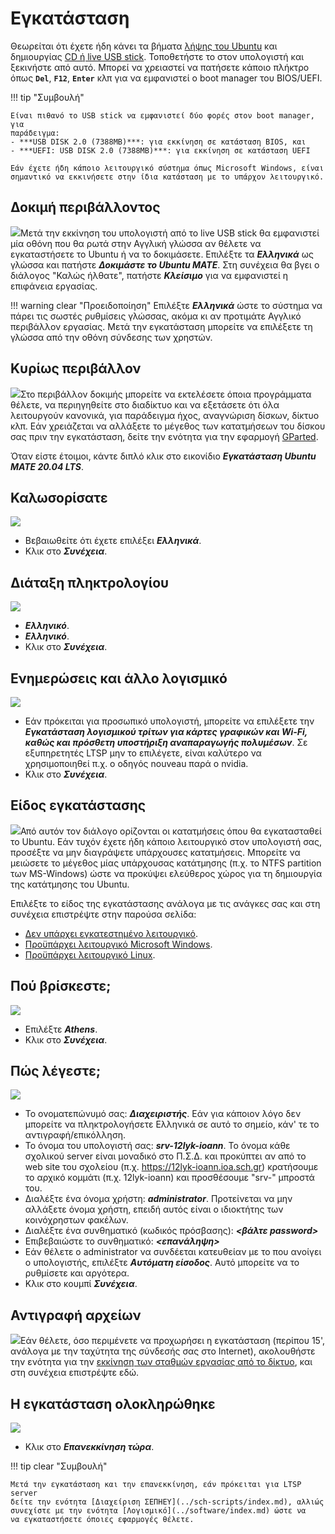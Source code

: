 # Εγκατάσταση

Θεωρείται ότι έχετε ήδη κάνει τα βήματα [λήψης του Ubuntu](download.md) και
δημιουργίας [CD ή live USB stick](../liveusb/index.md). Τοποθετήστε το στον
υπολογιστή και ξεκινήστε από αυτό. Μπορεί να χρειαστεί να πατήσετε κάποιο
πλήκτρο όπως **`Del`**, **`F12`**, **`Enter`** κλπ για να εμφανιστεί ο boot
manager του BIOS/UEFI.

!!! tip "Συμβουλή"

    Είναι πιθανό το USB stick να εμφανιστεί δύο φορές στον boot manager, για
    παράδειγμα:
    - ***USB DISK 2.0 (7388MB)***: για εκκίνηση σε κατάσταση BIOS, και
    - ***UEFI: USB DISK 2.0 (7388MB)***: για εκκίνηση σε κατάσταση UEFI

    Εάν έχετε ήδη κάποιο λειτουργικό σύστημα όπως Microsoft Windows, είναι
    σημαντικό να εκκινήσετε στην ίδια κατάσταση με το υπάρχον λειτουργικό.

## Δοκιμή περιβάλλοντος

[![](install-01-welcome.png)](install-01-welcome.png)Μετά την εκκίνηση του
υπολογιστή από το live USB stick θα εμφανιστεί μία οθόνη που θα ρωτά στην
Αγγλική γλώσσα αν θέλετε να εγκαταστήσετε το Ubuntu ή να το δοκιμάσετε.
Επιλέξτε τα ***Ελληνικά*** ως γλώσσα και πατήστε ***Δοκιμάστε το Ubuntu
MATE***. Στη συνέχεια θα βγει ο διάλογος "Καλώς ήλθατε", πατήστε ***Κλείσιμο***
για να εμφανιστεί η επιφάνεια εργασίας.

!!! warning clear "Προειδοποίηση"
    Επιλέξτε ***Ελληνικά*** ώστε το σύστημα να πάρει τις σωστές ρυθμίσεις
    γλώσσας, ακόμα κι αν προτιμάτε Αγγλικό περιβάλλον εργασίας. Μετά την
    εγκατάσταση μπορείτε να επιλέξετε τη γλώσσα από την οθόνη σύνδεσης των
    χρηστών.

## Κυρίως περιβάλλον

[![](install-02-desktop.png)](install-02-desktop.png)Στο περιβάλλον δοκιμής
μπορείτε να εκτελέσετε όποια προγράμματα θέλετε, να περιηγηθείτε στο διαδίκτυο
και να εξετάσετε ότι όλα λειτουργούν κανονικά, για παράδειγμα ήχος, αναγνώριση
δίσκων, δίκτυο κλπ. Εάν χρειάζεται να αλλάξετε το μέγεθος των κατατμήσεων του
δίσκου σας πριν την εγκατάσταση, δείτε την ενότητα για την εφαρμογή
[GParted](../gparted/index.md).

Όταν είστε έτοιμοι, κάντε διπλό κλικ στο εικονίδιο ***Εγκατάσταση Ubuntu MATE
20.04 LTS***.

## Καλωσορίσατε

[![](install-03-language.png)](install-03-language.png)

- Βεβαιωθείτε ότι έχετε επιλέξει ***Ελληνικά***.
- Κλικ στο ***Συνέχεια***.

## Διάταξη πληκτρολογίου

[![](install-04-keyboard-layout.png)](install-04-keyboard-layout.png)

- ***Ελληνικό***.
- ***Ελληνικό***.
- Κλικ στο ***Συνέχεια***.

## Ενημερώσεις και άλλο λογισμικό

[![](install-05-updates-and-other-software.png)](install-05-updates-and-other-software.png)

- Εάν πρόκειται για προσωπικό υπολογιστή, μπορείτε να επιλέξετε την
  ***Εγκατάσταση λογισμικού τρίτων για κάρτες γραφικών και Wi-Fi, καθώς και
  πρόσθετη υποστήριξη αναπαραγωγής πολυμέσων***. Σε εξυπηρετητές LTSP μην το
  επιλέγετε, είναι καλύτερο να χρησιμοποιηθεί π.χ. ο οδηγός nouveau παρά ο
  nvidia.
- Κλικ στο ***Συνέχεια***.

## Είδος εγκατάστασης

[![](install-06-installation-type.png)](install-06-installation-type.png)Από
αυτόν τον διάλογο ορίζονται οι κατατμήσεις όπου θα εγκατασταθεί το Ubuntu. Εάν
τυχόν έχετε ήδη κάποιο λειτουργικό στον υπολογιστή σας, προσέξτε να μην
διαγράψετε υπάρχουσες κατατμήσεις. Μπορείτε να μειώσετε το μέγεθος μίας
υπάρχουσας κατάτμησης (π.χ. το NTFS partition των MS-Windows) ώστε να προκύψει
ελεύθερος χώρος για τη δημιουργία της κατάτμησης του Ubuntu.

Επιλέξτε το είδος της εγκατάστασης ανάλογα με τις ανάγκες σας και στη
συνέχεια επιστρέψτε στην παρούσα σελίδα:

- [Δεν υπάρχει εγκατεστημένο λειτουργικό](disk-empty.md).
- [Προϋπάρχει λειτουργικό Microsoft Windows](disk-windows.md).
- [Προϋπάρχει λειτουργικό Linux](disk-linux.md).

## Πού βρίσκεστε;

[![](install-08-where-are-you.png)](install-08-where-are-you.png)

- Επιλέξτε ***Athens***.
- Κλικ στο ***Συνέχεια***.

## Πώς λέγεστε;

[![](install-09-who-are-you.png)](install-09-who-are-you.png)

- Το ονοματεπώνυμό σας: ***Διαχειριστής***. Εάν για κάποιον λόγο δεν μπορείτε
  να πληκτρολογήσετε Ελληνικά σε αυτό το σημείο, κάν' τε το
  αντιγραφή/επικόλληση.
- Το όνομα του υπολογιστή σας: ***srv-12lyk-ioann***. Το όνομα κάθε σχολικού
  server είναι μοναδικό στο Π.Σ.Δ. και προκύπτει αν από το web site του
  σχολείου (π.χ. <https://12lyk-ioann.ioa.sch.gr>) κρατήσουμε το αρχικό κομμάτι
  (π.χ. 12lyk-ioann) και προσθέσουμε "srv-" μπροστά του.
- Διαλέξτε ένα όνομα χρήστη: ***administrator***. Προτείνεται να μην αλλάξετε
  όνομα χρήστη, επειδή αυτός είναι ο ιδιοκτήτης των κοινόχρηστων φακέλων.
- Διαλέξτε ένα συνθηματικό (κωδικός πρόσβασης): ***<βάλτε password>***
- Επιβεβαιώστε το συνθηματικό: ***<επανάληψη>***
- Εάν θέλετε ο administrator να συνδέεται κατευθείαν με το που ανοίγει ο
  υπολογιστής, επιλέξτε ***Αυτόματη είσοδος***. Αυτό μπορείτε να το ρυθμίσετε
  και αργότερα.
- Κλικ στο κουμπί ***Συνέχεια***.

## Αντιγραφή αρχείων

[![](install-10-progress.png)](install-10-progress.png)Εάν θέλετε, όσο
περιμένετε να προχωρήσει η εγκατάσταση (περίπου 15', ανάλογα με την ταχύτητα
της σύνδεσής σας στο Internet), ακολουθήστε την ενότητα για την [εκκίνηση των
σταθμών εργασίας από το δίκτυο](../ltsp/netboot.md), και στη συνέχεια
επιστρέψτε εδώ.

## Η εγκατάσταση ολοκληρώθηκε

[![](install-11-installation-complete.png)](install-11-installation-complete.png)

- Κλικ στο ***Επανεκκίνηση τώρα***.

!!! tip clear "Συμβουλή"

    Μετά την εγκατάσταση και την επανεκκίνηση, εάν πρόκειται για LTSP server
    δείτε την ενότητα [Διαχείριση ΣΕΠΗΕΥ](../sch-scripts/index.md), αλλιώς
    συνεχίστε με την ενότητα [Λογισμικό](../software/index.md) ώστε να
    να εγκαταστήσετε όποιες εφαρμογές θέλετε.
